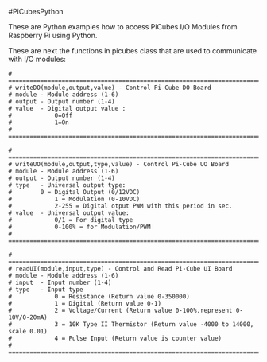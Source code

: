 #PiCubesPython

These are Python examples how to access PiCubes I/O Modules from Raspberry Pi using Python.

These are next the functions in picubes class that are used to communicate with I/O modules:

	# ===========================================================================
	# writeDO(module,output,value) - Control Pi-Cube DO Board
	# module - Module address (1-6)
	# output - Output number (1-4)
	# value  - Digital output value : 
	#            0=Off
	#            1=On
	# ===========================================================================
	
	# ===========================================================================
	# writeUO(module,output,type,value) - Control Pi-Cube UO Board
	# module - Module address (1-6)
	# output - Output number (1-4)
	# type   - Universal output type:
	#	     0 = Digital Output (0/12VDC)
	#            1 = Modulation (0-10VDC)
	#            2-255 = Digital otput PWM with this period in sec.
 	# value  - Universal output value:
 	#            0/1 = For digital type 
 	#            0-100% = for Modulation/PWM
	# ===========================================================================
	
	# ===========================================================================
	# readUI(module,input,type) - Control and Read Pi-Cube UI Board
	# module - Module address (1-6)
	# input  - Input number (1-4)
	# type   - Input type
	#            0 = Resistance (Return value 0-350000)
	#            1 = Digital (Return value 0-1)
	#            2 = Voltage/Current (Return value 0-100%,represent 0-10V/0-20mA) 
	#            3 = 10K Type II Thermistor (Return value -4000 to 14000, scale 0.01)
	#            4 = Pulse Input (Return value is counter value)  
	# ===========================================================================	
	

